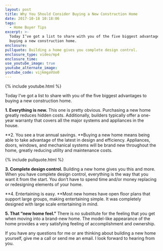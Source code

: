 ```yaml
---
layout: post
title: Why You Should Consider Buying a New Construction Home
date: 2017-10-18 10:18:06
tags:
  - Home Buyer Tips
excerpt: >-
  Today I’ve got a list to share with you of the five biggest advantages to
  buying a new construction home.
enclosure:
pullquote: Building a home gives you complete design control.
enclosure_type: video/mp4
enclosure_time:
use_youtube_image: true
youtube_alternate_image:
youtube_code: vijkmgaVUo0
---
```



{% include youtube.html %}

Today I’ve got a list to share with you of the five biggest advantages to buying a new construction home.

**1. Everything is new.** This one is pretty obvious. Purchasing a new home greatly reduces hidden costs. Additionally, builders typically offer a one-year warranty that covers all the major systems and appliances in the house.

**2. You see a true annual savings.&nbsp;**Buying a new home means being able to take advantage of the latest in design and efficiency. Appliances, doors, windows, and mechanical systems will be brand new throughout the home, greatly reducing utility and maintenance costs.

{% include pullquote.html %}

**3. Complete design control.** Building a new home gives you this and more. When you have complete design control, everything is the way that you want it from the start. You don’t have to spend time and/or money replacing or redesigning elements of your home.

**4. Entertaining is easy.&nbsp;**Most new homes have open floor plans that support large groups, making entertaining simple. It was completely designed with large scale entertaining in mind.

**5. That “new home feel.”** There is no substitute for the feeling that you get when moving into a brand-new home. The model-like appearance of the home provides a very satisfying feeling of accomplishment and ownership.

If you have any questions for me or are thinking about building a new home yourself, give me a call or send me an email. I look forward to hearing from you.